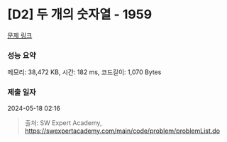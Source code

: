 # [D2] 두 개의 숫자열 - 1959 

[문제 링크](https://swexpertacademy.com/main/code/problem/problemDetail.do?contestProbId=AV5PpoFaAS4DFAUq) 

### 성능 요약

메모리: 38,472 KB, 시간: 182 ms, 코드길이: 1,070 Bytes

### 제출 일자

2024-05-18 02:16



> 출처: SW Expert Academy, https://swexpertacademy.com/main/code/problem/problemList.do